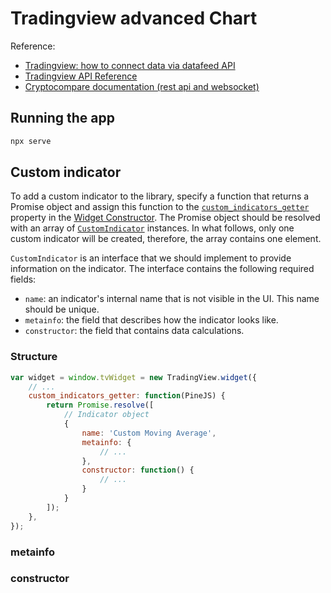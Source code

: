 # Tradingview advanced Chart

Reference:
- [Tradingview: how to connect data via datafeed API](https://www.tradingview.com/charting-library-docs/latest/tutorials/implement_datafeed_tutorial/)
- [Tradingview API Reference](https://www.tradingview.com/charting-library-docs/latest/api/)
- [Cryptocompare documentation (rest api and websocket)](https://min-api.cryptocompare.com/documentation)

## Running the app
```bash
npx serve
```

## Custom indicator
To add a custom indicator to the library, specify a function that returns a Promise object and assign this function to the [`custom_indicators_getter`](https://www.tradingview.com/charting-library-docs/latest/api/interfaces/Charting_Library.ChartingLibraryWidgetOptions#custom_indicators_getter) property in the [Widget Constructor](https://www.tradingview.com/charting-library-docs/latest/core_concepts/Widget-Constructor). The Promise object should be resolved with an array of [`CustomIndicator`](https://www.tradingview.com/charting-library-docs/latest/api/interfaces/Charting_Library.CustomIndicator) instances. In what follows, only one custom indicator will be created, therefore, the array contains one element.

`CustomIndicator` is an interface that we should implement to provide information on the indicator. The interface contains the following required fields:

- `name`: an indicator's internal name that is not visible in the UI. This name should be unique.
- `metainfo`: the field that describes how the indicator looks like.
- `constructor`: the field that contains data calculations.

### Structure
```js
var widget = window.tvWidget = new TradingView.widget({
    // ...
    custom_indicators_getter: function(PineJS) {
        return Promise.resolve([
            // Indicator object
            {
                name: 'Custom Moving Average',
                metainfo: {
                    // ...
                },
                constructor: function() {
                    // ...
                }
            }
        ]);
    },
});
```
### metainfo
### constructor